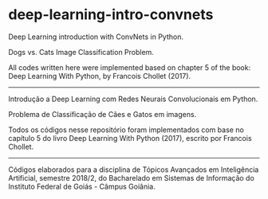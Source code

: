 # deep-learning-intro-convnets

Deep Learning introduction with ConvNets in Python.

Dogs vs. Cats Image Classification Problem.

All codes written here were implemented based on chapter 5 of the book: Deep Learning With Python, by Francois Chollet (2017).

---

Introdução a Deep Learning com Redes Neurais Convolucionais em Python.

Problema de Classificação de Cães e Gatos em imagens.

Todos os códigos nesse repositório foram implementados com base no capítulo 5 do livro Deep Learning With Python (2017),
escrito por Francois Chollet.

---

Códigos elaborados para a disciplina de Tópicos Avançados em Inteligência Artificial, semestre 2018/2, do Bacharelado em Sistemas
de Informação do Instituto Federal de Goiás - Câmpus Goiânia.
